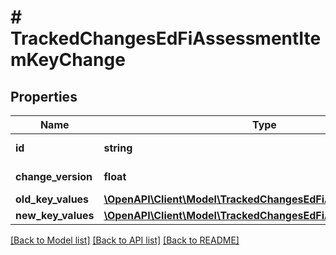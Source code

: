 # # TrackedChangesEdFiAssessmentItemKeyChange

## Properties

Name | Type | Description | Notes
------------ | ------------- | ------------- | -------------
**id** | **string** | Resource identifier | [optional]
**change_version** | **float** | Change version | [optional]
**old_key_values** | [**\OpenAPI\Client\Model\TrackedChangesEdFiAssessmentItemKey**](TrackedChangesEdFiAssessmentItemKey.md) |  | [optional]
**new_key_values** | [**\OpenAPI\Client\Model\TrackedChangesEdFiAssessmentItemKey**](TrackedChangesEdFiAssessmentItemKey.md) |  | [optional]

[[Back to Model list]](../../README.md#models) [[Back to API list]](../../README.md#endpoints) [[Back to README]](../../README.md)
